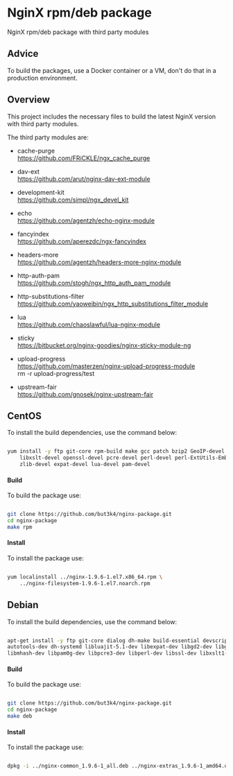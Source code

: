 # NginX rpm/deb package

NginX rpm/deb package with third party modules

## Advice

To build the packages, use a Docker container or a VM, don't do that in a production environment.

## Overview

This project includes the necessary files to build the latest NginX version with third party modules.

The third party modules are:

* cache-purge<br/>
  https://github.com/FRiCKLE/ngx_cache_purge

* dav-ext<br/>
  https://github.com/arut/nginx-dav-ext-module

* development-kit<br/>
  https://github.com/simpl/ngx_devel_kit

* echo<br/>
  https://github.com/agentzh/echo-nginx-module

* fancyindex<br/>
  https://github.com/aperezdc/ngx-fancyindex

* headers-more<br/>
  https://github.com/agentzh/headers-more-nginx-module

* http-auth-pam<br/>
  https://github.com/stogh/ngx_http_auth_pam_module

* http-substitutions-filter<br/>
  https://github.com/yaoweibin/ngx_http_substitutions_filter_module

* lua<br/>
  https://github.com/chaoslawful/lua-nginx-module

* sticky<br/>
  https://bitbucket.org/nginx-goodies/nginx-sticky-module-ng

* upload-progress<br/>
  https://github.com/masterzen/nginx-upload-progress-module<br/>
  rm -r upload-progress/test

* upstream-fair<br/>
  https://github.com/gnosek/nginx-upstream-fair

## CentOS

To install the build dependencies, use the command below:

```bash

yum install -y ftp git-core rpm-build make gcc patch bzip2 GeoIP-devel gd-devel \
    libxslt-devel openssl-devel pcre-devel perl-devel perl-ExtUtils-Embed \
    zlib-devel expat-devel lua-devel pam-devel

```

#### Build

To build the package use:

```bash

git clone https://github.com/but3k4/nginx-package.git
cd nginx-package
make rpm

```

#### Install

To install the package use:

```bash

yum localinstall ../nginx-1.9.6-1.el7.x86_64.rpm \
    ../nginx-filesystem-1.9.6-1.el7.noarch.rpm

```
## Debian

To install the build dependencies, use the command below:

```bash

apt-get install -y ftp git-core dialog dh-make build-essential devscripts wget \
autotools-dev dh-systemd libluajit-5.1-dev libexpat-dev libgd2-dev libgeoip-dev \
libmhash-dev libpam0g-dev libpcre3-dev libperl-dev libssl-dev libxslt1-dev

```

#### Build

To build the package use:

```bash

git clone https://github.com/but3k4/nginx-package.git
cd nginx-package
make deb

```

#### Install

To install the package use:

```bash

dpkg -i ../nginx-common_1.9.6-1_all.deb ../nginx-extras_1.9.6-1_amd64.deb

```
